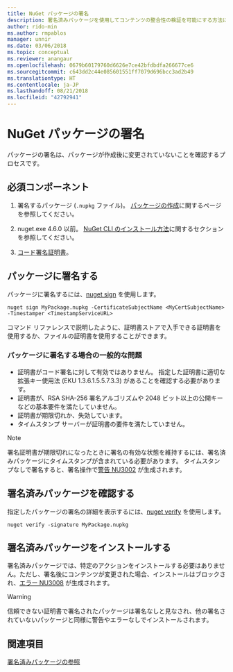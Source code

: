 ```yaml
---
title: NuGet パッケージの署名
description: 署名済みパッケージを使用してコンテンツの整合性の検証を可能にする方法について説明します。
author: rido-min
ms.author: rmpablos
manager: unnir
ms.date: 03/06/2018
ms.topic: conceptual
ms.reviewer: anangaur
ms.openlocfilehash: 0679b60179760d6626e7ce42bfdbdfa266677ce6
ms.sourcegitcommit: c643dd2c44e085601551ff7079d696bcc3ad2b49
ms.translationtype: HT
ms.contentlocale: ja-JP
ms.lasthandoff: 08/21/2018
ms.locfileid: "42792941"
---
```

# <a name="signing-nuget-packages"></a>NuGet パッケージの署名

パッケージの署名は、パッケージが作成後に変更されていないことを確認するプロセスです。

## <a name="prerequisites"></a>必須コンポーネント

1. 署名するパッケージ (`.nupkg` ファイル)。 [パッケージの作成](creating-a-package.md)に関するページを参照してください。

1. nuget.exe 4.6.0 以前。 [NuGet CLI のインストール方法](../install-nuget-client-tools.md#nugetexe-cli)に関するセクションを参照してください。

1. [コード署名証明書](../reference/signed-packages-reference.md#get-a-code-signing-certificate)。

## <a name="sign-a-package"></a>パッケージに署名する

パッケージに署名するには、[nuget sign](../tools/cli-ref-sign.md) を使用します。

```cli
nuget sign MyPackage.nupkg -CertificateSubjectName <MyCertSubjectName> -Timestamper <TimestampServiceURL>
```

コマンド リファレンスで説明したように、証明書ストアで入手できる証明書を使用するか、ファイルの証明書を使用することができます。

### <a name="common-problems-when-signing-a-package"></a>パッケージに署名する場合の一般的な問題

- 証明書がコード署名に対して有効ではありません。 指定した証明書に適切な拡張キー使用法 (EKU 1.3.6.1.5.5.7.3.3) があることを確認する必要があります。
- 証明書が、RSA SHA-256 署名アルゴリズムや 2048 ビット以上の公開キーなどの基本要件を満たしていません。
- 証明書が期限切れか、失効しています。
- タイムスタンプ サーバーが証明書の要件を満たしていません。

> [!Note]
> 署名証明書が期限切れになったときに署名の有効な状態を維持するには、署名済みパッケージにタイムスタンプが含まれている必要があります。 タイムスタンプなしで署名すると、署名操作で[警告 NU3002](../reference/errors-and-warnings/NU3002.md) が生成されます。

## <a name="verify-a-signed-package"></a>署名済みパッケージを確認する

指定したパッケージの署名の詳細を表示するには、[nuget verify](../tools/cli-ref-verify.md) を使用します。

```cli
nuget verify -signature MyPackage.nupkg
```

## <a name="install-a-signed-package"></a>署名済みパッケージをインストールする

署名済みパッケージでは、特定のアクションをインストールする必要はありません。ただし、署名後にコンテンツが変更された場合、インストールはブロックされ、[エラー NU3008](../reference/errors-and-warnings/NU3008.md) が生成されます。

> [!Warning]
> 信頼できない証明書で署名されたパッケージは署名なしと見なされ、他の署名されていないパッケージと同様に警告やエラーなしでインストールされます。

## <a name="see-also"></a>関連項目

[署名済みパッケージの参照](../reference/Signed-Packages-Reference.md)
